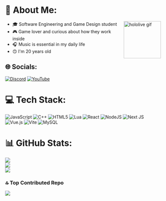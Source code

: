 # 💫 About Me:

<img align="right" src="link" width="120" alt="hololive gif" />

- 🎓 Software Engineering and Game Design student  
- 🎮 Game lover and curious about how they work inside  
- 🎧 Music is essential in my daily life  
- 🙃 I'm 20 years old




## 🌐 Socials:
[![Discord](https://img.shields.io/badge/Discord-%237289DA.svg?logo=discord&logoColor=white)](https://discord.gg/578003178801463337) [![YouTube](https://img.shields.io/badge/YouTube-%23FF0000.svg?logo=YouTube&logoColor=white)](https://youtube.com/@paikmakarov) 

# 💻 Tech Stack:
![JavaScript](https://img.shields.io/badge/javascript-%23323330.svg?style=flat&logo=javascript&logoColor=%23F7DF1E) ![C++](https://img.shields.io/badge/c++-%2300599C.svg?style=flat&logo=c%2B%2B&logoColor=white) ![HTML5](https://img.shields.io/badge/html5-%23E34F26.svg?style=flat&logo=html5&logoColor=white) ![Lua](https://img.shields.io/badge/lua-%232C2D72.svg?style=flat&logo=lua&logoColor=white) ![React](https://img.shields.io/badge/react-%2320232a.svg?style=flat&logo=react&logoColor=%2361DAFB) ![NodeJS](https://img.shields.io/badge/node.js-6DA55F?style=flat&logo=node.js&logoColor=white) ![Next JS](https://img.shields.io/badge/Next-black?style=flat&logo=next.js&logoColor=white) ![Vue.js](https://img.shields.io/badge/vue.js-%2335495e.svg?style=flat&logo=vuedotjs&logoColor=%234FC08D) ![Vite](https://img.shields.io/badge/vite-%23646CFF.svg?style=flat&logo=vite&logoColor=white) ![MySQL](https://img.shields.io/badge/mysql-4479A1.svg?style=flat&logo=mysql&logoColor=white)
# 📊 GitHub Stats:
![](https://github-readme-stats.vercel.app/api?username=ny-makarov&theme=dark&hide_border=true&include_all_commits=false&count_private=false)<br/>
![](https://nirzak-streak-stats.vercel.app/?user=ny-makarov&theme=dark&hide_border=true)<br/>
![](https://github-readme-stats.vercel.app/api/top-langs/?username=ny-makarov&theme=dark&hide_border=true&include_all_commits=false&count_private=false&layout=compact)

### 🔝 Top Contributed Repo
![](https://github-contributor-stats.vercel.app/api?username=ny-makarov&limit=5&theme=dark&combine_all_yearly_contributions=true)

<!-- Proudly created with GPRM ( https://gprm.itsvg.in ) -->
